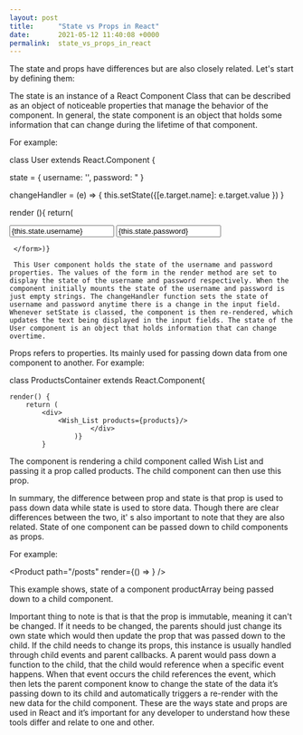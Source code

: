 ```yaml
---
layout: post
title:      "State vs Props in React"
date:       2021-05-12 11:40:08 +0000
permalink:  state_vs_props_in_react
---
```



The state and props have differences but are also closely related. Let's start by defining them:

The state is an instance of a React Component Class that can be described as an object of noticeable properties that manage the behavior of the component. In general, the state component is an object that holds some information that can change during the lifetime of that component.

For example:

class User extends React.Component {

state = {
username: '',
password: "
}

changeHandler = (e) => {
this.setState({[e.target.name]:  e.target.value })
}

render (){
  return(
	 <form>
	 <input type="text"  value={this.state.username} onChange={this.changeHandler} />
	 	 <input type="text"  value={this.state.password} onChange={this.changeHandler} />
	 
	 </form>)}
	 
	 This User component holds the state of the username and password properties. The values of the form in the render method are set to display the state of the username and password respectively. When the component initially mounts the state of the username and password is just empty strings. The changeHandler function sets the state of username and password anytime there is a change in the input field. Whenever setState is classed, the component is then re-rendered, which updates the text being displayed in the input fields. The state of the User component is an object that holds information that can change overtime. 
	 
Props refers to properties. Its mainly used for passing down data from one component to another. For example:

class ProductsContainer extends React.Component{


    render() {
        return (
            <div>
                <Wish_List products={products}/>
						</div>
					)}
			}
			
				
The component is rendering a child component called Wish List and passing it a prop called products. The child component can then use this prop. 

In summary, the difference between prop and state is that prop is used to pass down data while state is used to store data. Though there are clear differences between the two, it' s also important to note that they are also related. State of one component can be passed down to child components as props. 

For example: 

<Product path="/posts" render={() => <ProductContainer productArray={this.state.productArray}/>} />

This example shows, state of a component productArray being passed down to a child component. 


Important thing to note is that is that the prop is immutable, meaning it can't be changed. If it needs to be changed, the parents should just change its own state which would then update the prop that was passed down to the child. If the child needs to change its props, this instance is usually handled through child events and parent callbacks. A parent would pass down a function to the child, that the child would reference when a specific event happens. When that event occurs the child references the event, which then lets the parent component know to change the state of the data it’s passing down to its child and automatically triggers a re-render with the new data for the child component. These are the ways state and props are used in React and it’s important for any developer to understand how these tools differ and relate to one and other.
